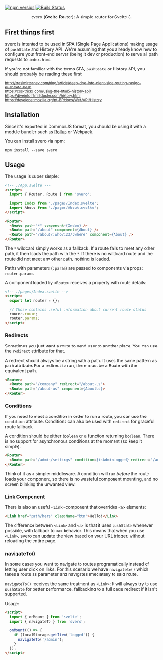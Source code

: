 [![npm version](https://badge.fury.io/js/svero.svg)](https://www.npmjs.com/package/svero)
[![Build Status](https://travis-ci.org/kazzkiq/svero.svg?branch=master)](https://travis-ci.org/kazzkiq/svero)

<p align="center">
  svero (<b>Sve</b>lte <b>Ro</b>uter): A simple router for Svelte 3.
</p>

## First things first

svero is intented to be used in SPA (Single Page Applications) making usage of `pushState` and History API. We're assuming that you already know how to configure your front-end server (being it dev or production) to serve all path requests to `index.html`.

If you're not familiar with the terms SPA, `pushState` or History API, you should probably be reading these first:

<small>http://krasimirtsonev.com/blog/article/deep-dive-into-client-side-routing-navigo-pushstate-hash</small><br>
<small>https://css-tricks.com/using-the-html5-history-api/</small><br>
<small>https://diveinto.html5doctor.com/history.html</small><br>
<small>https://developer.mozilla.org/pt-BR/docs/Web/API/History</small><br>

## Installation

Since it's exported in CommonJS format, you should be using it with a module bundler such as [Rollup](https://github.com/sveltejs/template/tree/v3) or Webpack.

You can install svero via npm:

```
npm install --save svero
```

## Usage

The usage is super simple:

```html
<!-- ./App.svelte -->
<script>
  import { Router, Route } from 'svero';

  import Index from './pages/Index.svelte';
  import About from './pages/About.svelte';
</script>

<Router>
  <Route path="*" component={Index} />
  <Route path="/about" component={About} />
  <Route path="/about/:who/123/:where" component={About} />
</Router>
```

The `*` wildcard simply works as a fallback. If a route fails to meet any other path, it then loads the path with the `*`. If there is no wildcard route and the route did not meet any other path, nothing is loaded.

Paths with parameters (`:param`) are passed to components via props: `router.params`.

A component loaded by `<Route>` receives a property with route details:

```html
<!-- ./pages/Index.svelte -->
<script>
  export let router = {};

  // Those contains useful information about current route status
  router.route;
  router.params;
</script>
```

### Redirects

Sometimes you just want a route to send user to another place. You can use the `redirect` attribute for that.

A redirect should always be a string with a path. It uses the same pattern as `path` attribute. For a redirect to run, there must be a Route with the equivalent path.

```html
<Router>
  <Route path="/company" redirect="/about-us">
  <Route path="/about-us" component={AboutUs}>
</Router>
```

### Conditions

If you need to meet a condition in order to run a route, you can use the `condition` attribute. Conditions can also be used with `redirect` for graceful route fallback.

A condition should be either `boolean` or a function returning `boolean`. There is no support for asynchronous conditions at the moment (so keep it simple).

```html
<Router>
  <Route path="/admin/settings" condition={isAdminLogged} redirect="/admin/login">
</Router>
```

Think of it as a simpler middleware. A condition will run *before* the route loads your component, so there is no wasteful component mounting, and no screen blinking the unwanted view.

### Link Component

There is also an useful `<Link>` component that overrides `<a>` elements:

```html
<Link href="path/here" className="btn">Hello!</Link>
```

The difference between `<Link>` and `<a>` is that it uses `pushState` whenever possible, with fallback to `<a>` behavior. This means that when you use `<Link>`, svero can update the view based on your URL trigger, without reloading the entire page.

### navigateTo()

In some cases you want to navigate to routes programatically instead of letting user click on links. For this scenario we have `navigateto()` which takes a route as parameter and navigates imediatelly to said route.

`navigateTo()` receives the same treatment as `<Link>`: It will always try to use `pushState` for better performance, fallbacking to a full page redirect if it isn't supported.

Usage:

```html
<script>
  import { onMount } from 'svelte';
  import { navigateTo } from 'svero';

  onMount(() => {
    if (localStorage.getItem('logged')) {
      navigateTo('/admin');
    }
  });
</script>
```